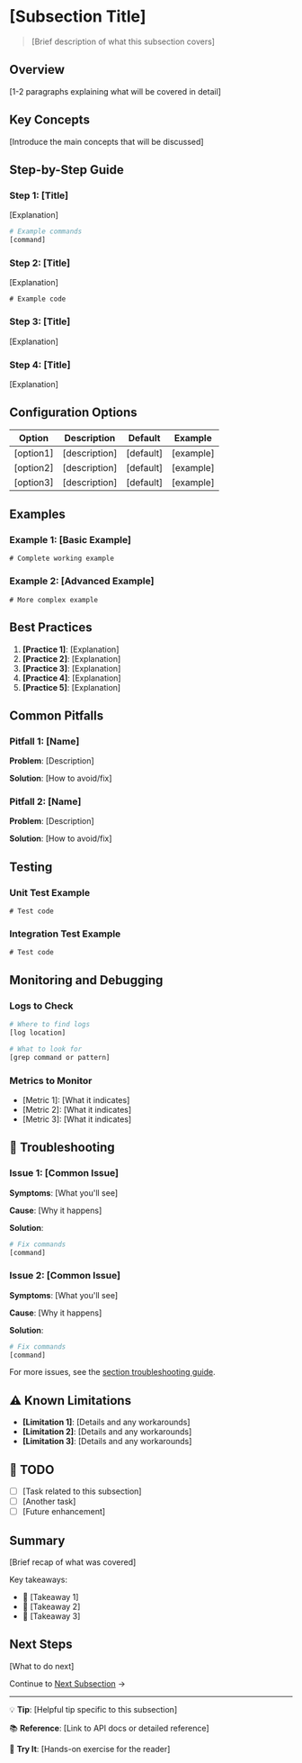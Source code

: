 # [Subsection Title]

> [Brief description of what this subsection covers]

## Overview

[1-2 paragraphs explaining what will be covered in detail]

## Key Concepts

[Introduce the main concepts that will be discussed]

## Step-by-Step Guide

### Step 1: [Title]

[Explanation]

```bash
# Example commands
[command]
```

### Step 2: [Title]

[Explanation]

```[language]
# Example code
```

### Step 3: [Title]

[Explanation]

### Step 4: [Title]

[Explanation]

## Configuration Options

| Option    | Description   | Default   | Example   |
| --------- | ------------- | --------- | --------- |
| [option1] | [description] | [default] | [example] |
| [option2] | [description] | [default] | [example] |
| [option3] | [description] | [default] | [example] |

## Examples

### Example 1: [Basic Example]

```[language]
# Complete working example
```

### Example 2: [Advanced Example]

```[language]
# More complex example
```

## Best Practices

1. **[Practice 1]**: [Explanation]
2. **[Practice 2]**: [Explanation]
3. **[Practice 3]**: [Explanation]
4. **[Practice 4]**: [Explanation]
5. **[Practice 5]**: [Explanation]

## Common Pitfalls

### Pitfall 1: [Name]

**Problem**: [Description]

**Solution**: [How to avoid/fix]

### Pitfall 2: [Name]

**Problem**: [Description]

**Solution**: [How to avoid/fix]

## Testing

### Unit Test Example

```[language]
# Test code
```

### Integration Test Example

```[language]
# Test code
```

## Monitoring and Debugging

### Logs to Check

```bash
# Where to find logs
[log location]

# What to look for
[grep command or pattern]
```

### Metrics to Monitor

- [Metric 1]: [What it indicates]
- [Metric 2]: [What it indicates]
- [Metric 3]: [What it indicates]

## 🔧 Troubleshooting

### Issue 1: [Common Issue]

**Symptoms**: [What you'll see]

**Cause**: [Why it happens]

**Solution**:

```bash
# Fix commands
[command]
```

### Issue 2: [Common Issue]

**Symptoms**: [What you'll see]

**Cause**: [Why it happens]

**Solution**:

```bash
# Fix commands
[command]
```

For more issues, see the [section troubleshooting guide](./troubleshooting.md).

## ⚠️ Known Limitations

- **[Limitation 1]**: [Details and any workarounds]
- **[Limitation 2]**: [Details and any workarounds]
- **[Limitation 3]**: [Details and any workarounds]

## 📝 TODO

- [ ] [Task related to this subsection]
- [ ] [Another task]
- [ ] [Future enhancement]

## Summary

[Brief recap of what was covered]

Key takeaways:

- 🔑 [Takeaway 1]
- 🔑 [Takeaway 2]
- 🔑 [Takeaway 3]

## Next Steps

[What to do next]

Continue to [Next Subsection](./[next-subsection].md) →

---

💡 **Tip**: [Helpful tip specific to this subsection]

📚 **Reference**: [Link to API docs or detailed reference]

🧪 **Try It**: [Hands-on exercise for the reader]
